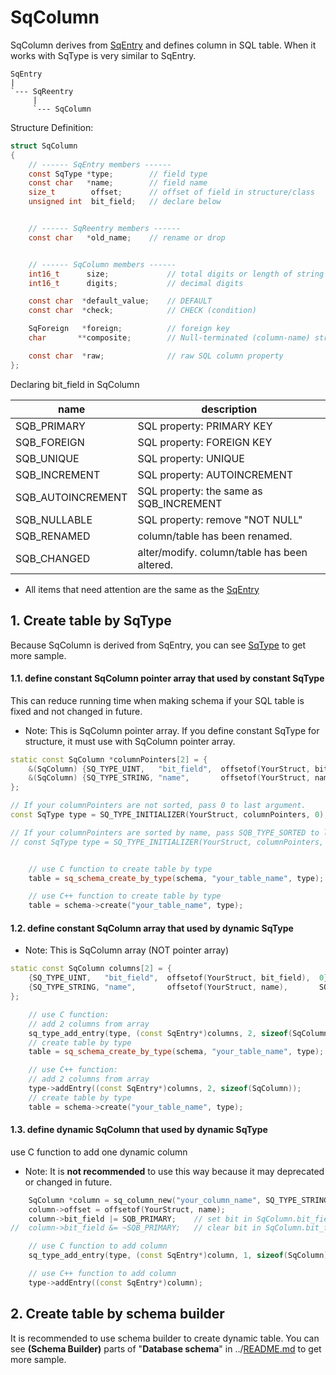 ﻿# SqColumn

SqColumn derives from [SqEntry](SqEntry.md) and defines column in SQL table.
When it works with SqType is very similar to SqEntry.

	SqEntry
	|
	`--- SqReentry
	     |
	     `--- SqColumn

Structure Definition:

```c
struct SqColumn
{
	// ------ SqEntry members ------
	const SqType *type;        // field type
	const char   *name;        // field name
	size_t        offset;      // offset of field in structure/class
	unsigned int  bit_field;   // declare below


	// ------ SqReentry members ------
	const char   *old_name;    // rename or drop


	// ------ SqColumn members ------
	int16_t      size;             // total digits or length of string
	int16_t      digits;           // decimal digits

	const char  *default_value;    // DEFAULT
	const char  *check;            // CHECK (condition)

	SqForeign   *foreign;          // foreign key
	char       **composite;        // Null-terminated (column-name) string array

	const char  *raw;              // raw SQL column property
};
```

Declaring bit_field in SqColumn

| name              | description                                   | 
| ----------------- | --------------------------------------------- |
| SQB_PRIMARY       | SQL property: PRIMARY KEY                     |
| SQB_FOREIGN       | SQL property: FOREIGN KEY                     |
| SQB_UNIQUE        | SQL property: UNIQUE                          |
| SQB_INCREMENT     | SQL property: AUTOINCREMENT                   |
| SQB_AUTOINCREMENT | SQL property: the same as SQB_INCREMENT       |
| SQB_NULLABLE      | SQL property: remove "NOT NULL"               |
| SQB_RENAMED       | column/table has been renamed.                |
| SQB_CHANGED       | alter/modify. column/table has been altered.  |

* All items that need attention are the same as the [SqEntry](SqEntry.md)


## 1. Create table by SqType
Because SqColumn is derived from SqEntry, you can see [SqType](SqType.md) to get more sample.

#### 1.1. define constant SqColumn pointer array that used by constant SqType
This can reduce running time when making schema if your SQL table is fixed and not changed in future.

* Note: This is SqColumn pointer array. If you define constant SqType for structure, it must use with SqColumn pointer array.

```c++
static const SqColumn *columnPointers[2] = {
	&(SqColumn) {SQ_TYPE_UINT,   "bit_field",  offsetof(YourStruct, bit_field),  0},
	&(SqColumn) {SQ_TYPE_STRING, "name",       offsetof(YourStruct, name),       SQB_HIDDEN_NULL},
};

// If your columnPointers are not sorted, pass 0 to last argument.
const SqType type = SQ_TYPE_INITIALIZER(YourStruct, columnPointers, 0);

// If your columnPointers are sorted by name, pass SQB_TYPE_SORTED to last argument.
// const SqType type = SQ_TYPE_INITIALIZER(YourStruct, columnPointers, SQB_TYPE_SORTED);


	// use C function to create table by type
	table = sq_schema_create_by_type(schema, "your_table_name", type);

	// use C++ function to create table by type
	table = schema->create("your_table_name", type);
```

#### 1.2. define constant SqColumn array that used by dynamic SqType
* Note: This is SqColumn array (NOT pointer array)

```c++
static const SqColumn columns[2] = {
	{SQ_TYPE_UINT,   "bit_field",  offsetof(YourStruct, bit_field),  0},
	{SQ_TYPE_STRING, "name",       offsetof(YourStruct, name),       SQB_HIDDEN_NULL},
};

	// use C function:
	// add 2 columns from array
	sq_type_add_entry(type, (const SqEntry*)columns, 2, sizeof(SqColumn));
	// create table by type
	table = sq_schema_create_by_type(schema, "your_table_name", type);

	// use C++ function:
	// add 2 columns from array
	type->addEntry((const SqEntry*)columns, 2, sizeof(SqColumn));
	// create table by type
	table = schema->create("your_table_name", type);
```

#### 1.3. define dynamic SqColumn that used by dynamic SqType

use C function to add one dynamic column 

* Note: It is **not recommended** to use this way because it may deprecated or changed in future.

```c++
	SqColumn *column = sq_column_new("your_column_name", SQ_TYPE_STRING);
	column->offset = offsetof(YourStruct, name);
	column->bit_field |= SQB_PRIMARY;    // set bit in SqColumn.bit_field
//	column->bit_field &= ~SQB_PRIMARY;   // clear bit in SqColumn.bit_field

	// use C function to add column
	sq_type_add_entry(type, (const SqEntry*)column, 1, sizeof(SqColumn));

	// use C++ function to add column
	type->addEntry((const SqEntry*)column);
```

## 2. Create table by schema builder

It is recommended to use schema builder to create dynamic table.
You can see **(Schema Builder)** parts of "**Database schema**" in ../[README.md](../README.md) to get more sample.
